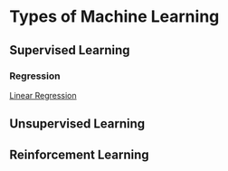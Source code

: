 # Types of Machine Learning

## Supervised Learning
### Regression
[Linear Regression](linear_regression.html)

## Unsupervised Learning
## Reinforcement Learning
